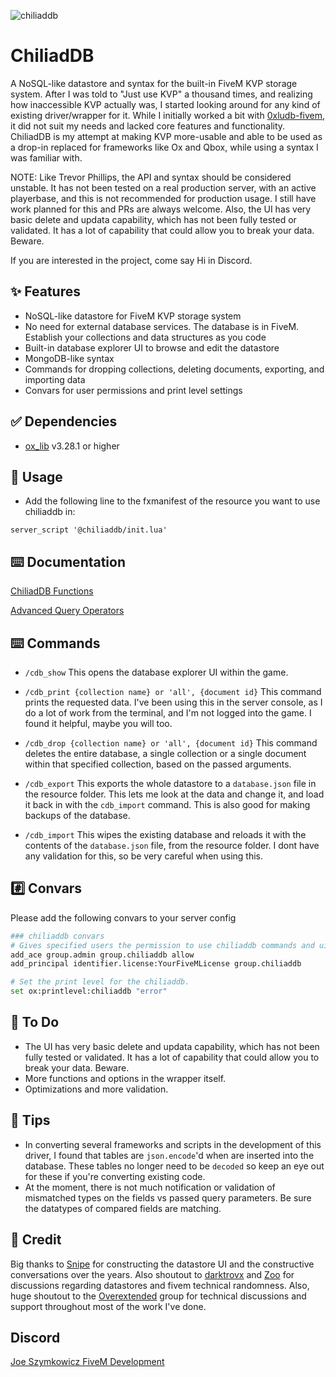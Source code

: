 
![chiliaddb](https://github.com/user-attachments/assets/816812e4-447f-48ba-bb23-0cfd008e41d8)


# ChiliadDB

A NoSQL-like datastore and syntax for the built-in FiveM KVP storage system. After I was told to "Just use KVP" a thousand times, and realizing how inaccessible KVP actually was, I started looking around for any kind of existing driver/wrapper for it. While I initially worked a bit with [0xludb-fivem](https://github.com/0xwal/0xludb-fivem), it did not suit my needs and lacked core features and functionality. ChiliadDB is my attempt at making KVP more-usable and able to be used as a drop-in replaced for frameworks like Ox and Qbox, while using a syntax I was familiar with. 

NOTE: Like Trevor Phillips, the API and syntax should be considered unstable. It has not been tested on a real production server, with an active playerbase, and this is not recommended for production usage. I still have work planned for this and PRs are always welcome. Also, the UI has very basic delete and updata capability, which has not been fully tested or validated. It has a lot of capability that could allow you to break your data. Beware.

If you are interested in the project, come say Hi in Discord.


## ✨ Features
- NoSQL-like datastore for FiveM KVP storage system
- No need for external database services. The database is in FiveM. Establish your collections and data structures as you code
- Built-in database explorer UI to browse and edit the datastore
- MongoDB-like syntax
- Commands for dropping collections, deleting documents, exporting, and importing data
- Convars for user permissions and print level settings


## ✅ Dependencies
 - [ox_lib](https://github.com/overextended/ox_lib) v3.28.1 or higher


## 👀 Usage

- Add the following line to the fxmanifest of the resource you want to use chiliaddb in:
```
server_script '@chiliaddb/init.lua'
```


## ⌨️ Documentation

[ChiliadDB Functions](EXAMPLES.md)

[Advanced Query Operators](OPERATORS.md)


## ⌨️ Commands
 - `/cdb_show` This opens the database explorer UI within the game.

 - `/cdb_print {collection name} or 'all', {document id}` This command prints the requested data. I've been using this in the server console, as I do a lot of work from the terminal, and I'm not logged into the game. I found it helpful, maybe you will too.

  - `/cdb_drop {collection name} or 'all', {document id}` This command deletes the entire database, a single collection or a single document within that specified collection, based on the passed arguments.

 - `/cdb_export` This exports the whole datastore to a `database.json` file in the resource folder. This lets me look at the data and change it, and load it back in with the `cdb_import` command. This is also good for making backups of the database.

  - `/cdb_import` This wipes the existing database and reloads it with the contents of the `database.json` file, from the resource folder. I dont have any validation for this, so be very careful when using this.

 ## #️⃣ Convars

Please add the following convars to your server config
```bash
### chiliaddb convars
# Gives specified users the permission to use chiliaddb commands and ui
add_ace group.admin group.chiliaddb allow
add_principal identifier.license:YourFiveMLicense group.chiliaddb

# Set the print level for the chiliaddb.
set ox:printlevel:chiliaddb "error"
```


## 💢 To Do

- The UI has very basic delete and updata capability, which has not been fully tested or validated. It has a lot of capability that could allow you to break your data. Beware.
- More functions and options in the wrapper itself.
- Optimizations and more validation.


## 👀 Tips

- In converting several frameworks and scripts in the development of this driver, I found that tables are `json.encode`'d when are inserted into the database. These tables no longer need to be `decoded` so keep an eye out for these if you're converting existing code.
- At the moment, there is not much notification or validation of mismatched types on the fields vs passed query parameters. Be sure the datatypes of compared fields are matching.


## 👐 Credit

Big thanks to [Snipe](https://github.com/snipe-scripts) for constructing the datastore UI and the constructive conversations over the years. Also shoutout to [darktrovx](https://github.com/darktrovx) and [Zoo](https://github.com/FjamZoo) for discussions regarding datastores and fivem technical randomness. Also, huge shoutout to the [Overextended](https://github.com/overextended) group for technical discussions and support throughout most of the work I've done.


## Discord

[Joe Szymkowicz FiveM Development](https://discord.gg/5vPGxyCB4z)
